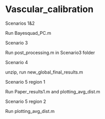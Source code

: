 # Vascular_calibration

Scenarios 1&2

Run Bayesquad_PC.m

Scenario 3

Run post_processing.m in Scenario3 folder

Scenario 4

unzip, run new_global_final_results.m

Scenario 5 region 1

Run Paper_results1.m and plotting_avg_dist.m

Scenario 5 region 2

Run plotting_avg_dist.m

